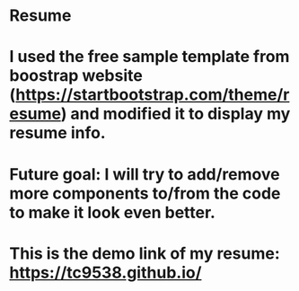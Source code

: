 # Resume
# I used the free sample template from boostrap website (https://startbootstrap.com/theme/resume) and modified it to display my resume info. 
# Future goal: I will try to add/remove more components to/from the code to make it look even better. 
# This is the demo link of my resume: https://tc9538.github.io/
